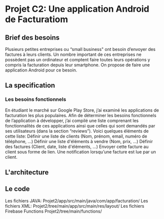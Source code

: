 # Projet C2: Une application Android de Facturatiom
## Brief des besoins
Plusieurs petites entreprises ou “small business" ont besoin d’envoyer des factures à leurs clients. Un nombre important de ces entreprises ne possèdent pas un ordinateur et comptent faire toutes leurs opérations y compris la facturation depuis leur smartphone. On propose de faire une application Android pour ce besoin. 

## La specification
### Les besoins fonctionnels
En étudiant le marché sur Google Play Store, j’ai examiné les applications de facturation les plus populaires. Afin de déterminer les besoins fonctionnels de l’application à développer, j’ai compilé une liste comprenant les fonctionnalités de ces applications ainsi que celles qui sont demandés par ses utilisateurs (dans la section “reviews”). Voici quelques éléments de cette liste:
Définir une liste de clients (Nom, prénom, email, numéro de téléphone, …)
Définir une liste d'éléments à vendre (Nom, prix, …) 
Définir des factures (Client, date, liste d'éléments, …)
Envoyer cette facture au client sous forme de lien.
Une notification lorsqu’une facture est lue par un client.

## L'architecture

## Le code 
Les fichiers JAVA: Projet2/app/src/main/java/com/app/facturation/
Les fichiers XML: Projet2/tree/main/app/src/main/res/layout/
Les fichiers Firebase Functions Projet2/tree/main/functions/
